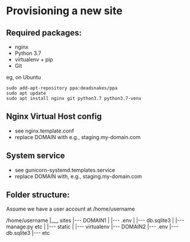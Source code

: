 Provisioning a new site
=======================

## Required packages:

* nginx
* Python 3.7
* virtualenv + pip
* Git

eg, on Ubuntu
	
	sudo add-apt-repository ppa:deadsnakes/ppa
	sudo apt update
	sudo apt install nginx git python3.7 python3.7-venv

## Nginx Virtual Host config

* see nginx.template.conf
* replace DOMAIN with e.g., staging.my-domain.com

## System service

* see gunicorn-systemd.templates.service
* replace DOMAIN with, e.g., staging.my-domain.com

## Folder structure:

Assume we have a user account at /home/username

/home/username
|___ sites
     |--- DOMAIN1
     |    |--- .env
     |    |--- db.sqlite3
     |    |--- manage.py etc
     |    |--- static
     |    |--- virtualenv
     |--- DOMAIN2
          |--- .env
          |--- db.sqlite3
          |--- etc
